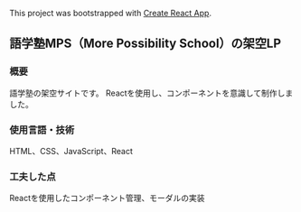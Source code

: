 This project was bootstrapped with [Create React App](https://github.com/facebook/create-react-app).

## 語学塾MPS（More Possibility School）の架空LP

### 概要
語学塾の架空サイトです。
Reactを使用し、コンポーネントを意識して制作しました。

### 使用言語・技術
HTML、CSS、JavaScript、React

### 工夫した点
Reactを使用したコンポーネント管理、モーダルの実装
